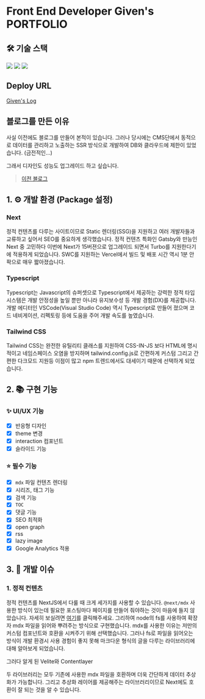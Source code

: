 # Front End Developer Given's PORTFOLIO

## 🛠️ 기술 스택

<img src="https://img.shields.io/badge/Next-000000?style=flat&logo=Next.js&logoColor=white"/>
<img src="https://img.shields.io/badge/Typescript-3178C6?style=flat&logo=typescript&logoColor=white"/>  
<img src="https://img.shields.io/badge/Tailwindcss-06B6D4?style=flat&logo=Tailwindcss&logoColor=white"/>

## Deploy URL

[Given's Log](https://blog.given-log.com)

## 블로그를 만든 이유

사실 이전에도 블로그를 만들어 본적이 있습니다. 그러나 당시에는 CMS단에서 동적으로 데이터를 관리하고 노출하는 SSR 방식으로 개발하여 DB와 클라우드에 제한이 있었습니다. (금전적인...)

그래서 디자인도 성능도 업그레이드 하고 싶습니다.

> [이전 블로그](https://given-log.vercel.app/)

## 1. ⚙️ 개발 환경 (Package 설정)

### Next

정적 컨텐츠를 다루는 사이트이므로 Static 렌더링(SSG)을 지원하고 여러 개발자들과 교류하고 싶어서 SEO를 중요하게 생각했습니다. 정적 컨텐츠 특화인 Gatsby와 만능인 Next 중 고민하다 이번에 Next가 15버젼으로 업그레이드 되면서 Turbo를 지원한다기에 적용하게 되었습니다. SWC를 지원하는 Vercel에서 빌드 및 배포 시간 역시 1분 안팍으로 매우 짧아졌습니다.

### Typescript

Typescript는 Javascript의 슈퍼셋으로 Typescript에서 제공하는 강력한 정적 타입 시스템은 개발 안정성을 높일 뿐만 아니라 유지보수성 등 개발 경험(DX)를 제공합니다. 개발 에디터인 VSCode(Visual Studio Code) 역시 Typescript로 만들어 졌으며 코드 네비게이션, 리펙토링 등에 도움을 주어 개발 속도를 높였습니다.

### Tailwind CSS

Tailwind CSS는 완전한 유틸리티 클래스를 지원하여 CSS-IN-JS 보다 HTML에 명시적이고 네임스페이스 오염을 방지하며 tailwind.config.js로 간편하게 커스텀 그리고 간편한 다크모드 지원등 이점이 많고 npm 트렌드에서도 대세이기 때문에 선택하게 되었습니다.

## 2. 📚 구현 기능

### ✨ UI/UX 기능

- [x] 반응형 디자인
- [x] theme 변경
- [x] interaction 컴포넌트
- [x] 슬라이드 기능

### ⭐️ 필수 기능

- [x] `mdx` 파일 컨텐츠 렌더링
- [x] 시리즈, 태그 기능
- [x] 검색 기능
- [x] `TOC`
- [x] 댓글 기능
- [x] SEO 최적화
- [x] open graph
- [x] rss
- [x] lazy image
- [x] Google Analytics 적용

## 3. 🌝 개발 이슈

### 1. 정적 컨텐츠

정적 컨텐츠를 NextJS에서 다룰 때 크게 세가지를 사용할 수 있습니다. `@next/mdx` 사용한 방식이 있는데 필요한 포스팅마다 페이지를 만들어 줘야하는 것이 마음에 들지 않았습니다. 자세히 보실려면 [여기](https://blog.given-log.com/post/dev/20241120-make-blog2#MDX-%EB%A0%8C%EB%8D%94%EB%A7%81-57)를 클릭해주세요. 그리하여 node의 fs를 사용하여 확장자 mdx 파일을 읽어와 뿌려주는 방식으로 구현했습니다. mdx를 사용한 이유는 저만의 커스텀 컴포넌트와 호환을 시켜주기 위해 선택했습니다. 그러나 fs로 파일을 읽어오는 방식이 개발 환경시 사용 경험이 좋지 못해 마크다운 형식의 글을 다루는 라이브러리에 대해 알아보게 되었습니다.

그러다 알게 된 Velite와 Contentlayer

두 라이브러리는 모두 기존에 사용한 mdx 파일을 호환하며 더욱 간단하게 데이터 추상화가 가능합니다. 그리고 추상화 레이어를 제공해주는 라이브러리이므로 Next에도 호환이 잘 되는 것을 알 수 있습니다.
